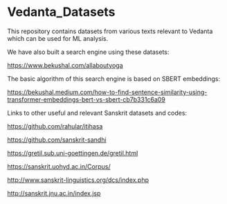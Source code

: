 # Vedanta_Datasets
This repository contains datasets from various texts relevant to Vedanta which can be used for ML analysis.

We have also built a search engine using these datasets:

https://www.bekushal.com/allaboutyoga

The basic algorithm of this search engine is based on SBERT embeddings:

https://bekushal.medium.com/how-to-find-sentence-similarity-using-transformer-embeddings-bert-vs-sbert-cb7b331c6a09

Links to other useful and relevant Sanskrit datasets and codes:

https://github.com/rahular/itihasa

https://github.com/sanskrit-sandhi

https://gretil.sub.uni-goettingen.de/gretil.html

https://sanskrit.uohyd.ac.in/Corpus/

http://www.sanskrit-linguistics.org/dcs/index.php

http://sanskrit.jnu.ac.in/index.jsp


